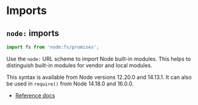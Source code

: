 # Imports

## `node:` imports

```js
import fs from 'node:fs/promises';
```

Use the `node:` URL scheme to import Node built-in modules. This helps to distinguish built-in modules for vendor and local modules.

This syntax is available from Node versions 12.20.0 and 14.13.1. It can also be used in `require()` from Node 14.18.0 and 16.0.0.

- [Reference docs](//nodejs.org/api/esm.html#esm_node_imports)
